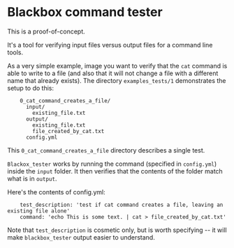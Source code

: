# Blackbox command tester

This is a proof-of-concept.

It's a tool for verifying input files versus output files for a command line tools.

As a very simple example, image you want to verify that the `cat` command is able to write to a file (and also that it will not change a file with a different name that already exists). The directory `examples_tests/1` demonstrates the setup to do this:


```
    0_cat_command_creates_a_file/
      input/
        existing_file.txt
      output/
        existing_file.txt
        file_created_by_cat.txt
      config.yml      
```

This `0_cat_command_creates_a_file` directory describes a single test.

`Blackox_tester` works by running the command (specified in `config.yml`) inside the `input` folder. It then verifies that the contents of the folder match what is in `output`.

Here's the contents of config.yml:

```
    test_description: 'test if cat command creates a file, leaving an existing file alone'
    command: 'echo This is some text. | cat > file_created_by_cat.txt'
```

Note that `test_description` is cosmetic only, but is worth specifying -- it will make `blackbox_tester` output easier to understand.
